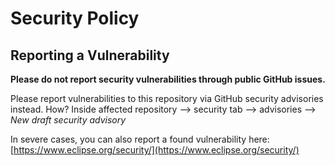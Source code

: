 # Security Policy

## Reporting a Vulnerability

**Please do not report security vulnerabilities through public GitHub issues.**

Please report vulnerabilities to this repository via GitHub security advisories instead.
How? Inside affected repository --> security tab --> advisories --> _New draft security advisory_

In severe cases, you can also report a found vulnerability here:
[https://www.eclipse.org/security/](https://www.eclipse.org/security/)
